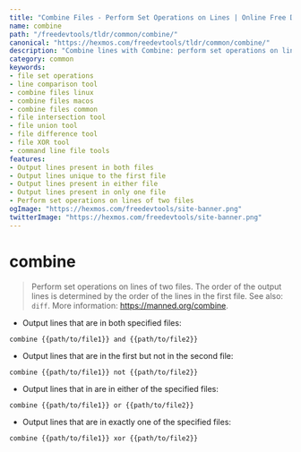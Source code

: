 ```yaml
---
title: "Combine Files - Perform Set Operations on Lines | Online Free DevTools by Hexmos"
name: combine
path: "/freedevtools/tldr/common/combine/"
canonical: "https://hexmos.com/freedevtools/tldr/common/combine/"
description: "Combine lines with Combine: perform set operations on lines of two files. Quickly identify common, unique, or differing lines. Free online tool, no registration required."
category: common
keywords:
- file set operations
- line comparison tool
- combine files linux
- combine files macos
- combine files common
- file intersection tool
- file union tool
- file difference tool
- file XOR tool
- command line file tools
features:
- Output lines present in both files
- Output lines unique to the first file
- Output lines present in either file
- Output lines present in only one file
- Perform set operations on lines of two files
ogImage: "https://hexmos.com/freedevtools/site-banner.png"
twitterImage: "https://hexmos.com/freedevtools/site-banner.png"
---
```


# combine

> Perform set operations on lines of two files.
> The order of the output lines is determined by the order of the lines in the first file.
> See also: `diff`.
> More information: <https://manned.org/combine>.

- Output lines that are in both specified files:

`combine {{path/to/file1}} and {{path/to/file2}}`

- Output lines that are in the first but not in the second file:

`combine {{path/to/file1}} not {{path/to/file2}}`

- Output lines that in are in either of the specified files:

`combine {{path/to/file1}} or {{path/to/file2}}`

- Output lines that are in exactly one of the specified files:

`combine {{path/to/file1}} xor {{path/to/file2}}`
